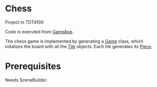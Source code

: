 # Chess
Project in TDT4100

Code is executed from [GameApp](https://github.com/ninzonthabeat/Chess/blob/main/src/main/java/Chess/GameApp.java).

The chess game is implemented by generating a [Game](https://github.com/ninzonthabeat/Chess/blob/main/src/main/java/Chess/Game.java) class, which initalizes the board with all the [Tile](https://github.com/ninzonthabeat/Chess/blob/main/src/main/java/Chess/Tile.java) objects. Each tile generates its [Piece](https://github.com/ninzonthabeat/Chess/blob/main/src/main/java/Chess/Piece.java).

# Prerequisites
Needs SceneBuilder.
